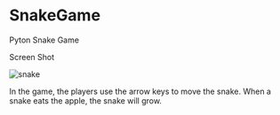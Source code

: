 # SnakeGame

Pyton Snake Game

Screen Shot

![snake](https://user-images.githubusercontent.com/93884960/217081040-9adfc561-5f41-4f55-b93e-1d8cfa689371.PNG)

In the game, the players use the arrow keys to move the snake. When a snake eats the apple, the snake will grow.
